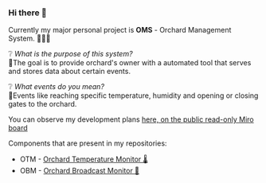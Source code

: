 ### Hi there 👋

Currently my major personal project is **OMS** - Orchard Management System. 🌳🍎🍓

❔ *What is the purpose of this system?*  
📌The goal is to provide orchard's owner with a automated tool that serves and stores data about certain events.

❔ *What events do you mean?*  
📌Events like reaching specific temperature, humidity and opening or closing gates to the orchard.

You can observe my development plans [here, on the public read-only Miro board](https://miro.com/app/board/uXjVOqNl2k0=/?share_link_id=800092555950)

Components that are present in my repositories:
- OTM - [Orchard Temperature Monitor 🌡️](https://github.com/adamsiedlecki/OTM)
- OBM - [Orchard Broadcast Monitor 📡](https://github.com/adamsiedlecki/OBM)
